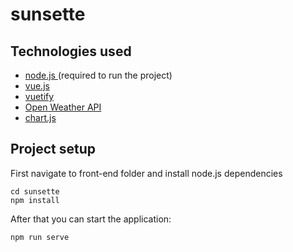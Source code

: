 # sunsette

  
  ## Technologies used
  - [node.js ](https://nodejs.org/en/) (required to run the project)
  - [vue.js ](https://vuejs.org/)
  - [vuetify ](https://vuetifyjs.com/en/)
  - [Open Weather API](https://openweathermap.org/api)
  - [chart.js](https://www.chartjs.org/)
  
## Project setup

First navigate to front-end folder and install node.js dependencies
```
cd sunsette 
npm install
```

  

After that you can start the application:

```
npm run serve
```

  
